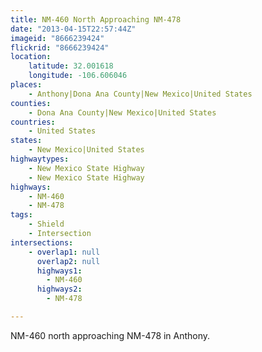 ```yaml
---
title: NM-460 North Approaching NM-478
date: "2013-04-15T22:57:44Z"
imageid: "8666239424"
flickrid: "8666239424"
location:
    latitude: 32.001618
    longitude: -106.606046
places:
    - Anthony|Dona Ana County|New Mexico|United States
counties:
    - Dona Ana County|New Mexico|United States
countries:
    - United States
states:
    - New Mexico|United States
highwaytypes:
    - New Mexico State Highway
    - New Mexico State Highway
highways:
    - NM-460
    - NM-478
tags:
    - Shield
    - Intersection
intersections:
    - overlap1: null
      overlap2: null
      highways1:
        - NM-460
      highways2:
        - NM-478

---
```

NM-460 north approaching NM-478 in Anthony.